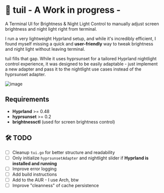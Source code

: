 # 🌙 tuil - A Work in progress -
A Terminal UI for Brightness & Night Light Control to manually adjust screen brightness and night light right from terminal.

I run a very lightweight Hyprland setup, and while it's incredibly efficient, I found myself missing a quick and **user-friendly** way to tweak brightness and night light without leaving terminal.

tuil fills that gap. While it uses hyprsunset for a tailored Hyprland nightlight control experience, it was designed to be easily adaptable - just implement a new adapter and pass it to the nightlight use cases instead of the hyprsunset adapter.

![image](https://github.com/user-attachments/assets/5bcd5691-a947-47fe-86e0-cfa7ffe73c9e)

## Requirements
- **Hyprland** >= 0.48  
- **hyprsunset** >= 0.2  
- **brightnessctl** (used for screen brightness control)


## 🛠️ TODO
- [ ] Cleanup `tui.go` for better structure and readability
- [ ] Only initialize `hyprsunsetAdapter` and nightlight slider if **Hyprland is installed and running**
- [ ] Improve error logging
- [ ] Add build instructions
- [ ] Add to the AUR - I use Arch, btw
- [ ] Improve "cleanness" of cache persistence
